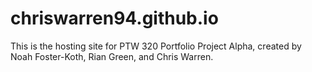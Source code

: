 # chriswarren94.github.io

This is the hosting site for PTW 320 Portfolio Project Alpha, created by Noah Foster-Koth, Rian Green, and Chris Warren.
